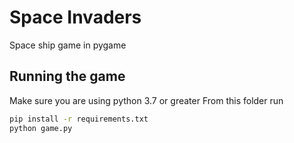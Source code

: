 # Space Invaders
Space ship game in pygame

## Running the game
Make sure you are using python 3.7 or greater
From this folder run
```bash
pip install -r requirements.txt
python game.py
```